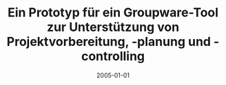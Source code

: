 ---
abstract: ''
authors:
- Christoph Gspandl
date: '2005-01-01'
featured: false
publication_types:
- '7'
publishDate: '2005-01-01'
title: Ein Prototyp für ein Groupware-Tool zur Unterstützung von Projektvorbereitung,
  -planung und -controlling
url_pdf: ''
---